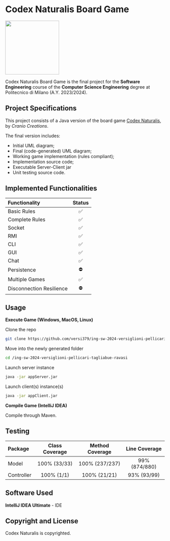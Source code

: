 # Codex Naturalis Board Game

<img src="https://www.craniocreations.it/storage/media/products/19/41/Codex_scatola+ombra.png" width=170px height=170px align="center" />

Codex Naturalis Board Game is the final project for the **Software Engineering** course of the **Computer Science Engineering** degree at Politecnico di Milano (A.Y. 2023/2024).

## Project Specifications
This project consists of a Java version of the board game [Codex Naturalis](https://www.craniocreations.it/prodotto/codex-naturalis), by *Cranio Creations*.

The final version includes:
* Initial UML diagram;
* Final (code-generated) UML diagram;
* Working game implementation (rules compliant);
* Implementation source code;
* Executable Server-Client jar
* Unit testing source code.

## Implemented Functionalities
| Functionality | Status |
|:-----------------------|:------:|
| Basic Rules |   ✅    |
| Complete Rules |   ✅    |
| Socket |   ✅    |
| RMI |   ✅    |
| CLI |   ✅    |
| GUI |   ✅    |
| Chat |   ✅    |
| Persistence |    ⛔    |
| Multiple Games |   ✅    |
| Disconnection Resilience |   ⛔    |

## Usage
**Execute Game (Windows, MacOS, Linux)**

Clone the repo
```bash
git clone https://github.com/versi379/ing-sw-2024-versiglioni-pellicari-tagliabue-ravasi.git
```
Move into the newly generated folder
```bash
cd /ing-sw-2024-versiglioni-pellicari-tagliabue-ravasi
```
Launch server instance
```bash
java -jar appServer.jar
```
Launch client(s) instance(s)
```bash
java -jar appClient.jar
```

**Compile Game (IntelliJ IDEA)**

Compile through Maven.

## Testing
| Package | Class Coverage | Method Coverage | Line Coverage
|:-------------------|:-----------------------------:|:-----------------------------:|:-----------------------------:|
| Model | 100% (33/33) | 100% (237/237) | 99% (874/880)
| Controller | 100% (1/1) | 100% (21/21) | 93% (93/99)

## Software Used
**IntelliJ IDEA Ultimate** - IDE

## Copyright and License

Codex Naturalis is copyrighted.
